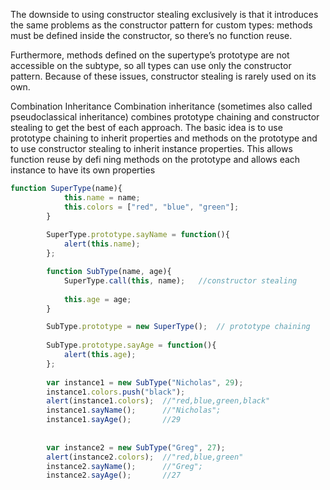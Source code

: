 
The downside to using constructor stealing exclusively is that it introduces the same problems as the
constructor pattern for custom types: methods must be defined inside the constructor, so there’s no
function reuse. 

Furthermore, methods defined on the supertype’s prototype are not accessible on
the subtype, so all types can use only the constructor pattern. Because of these issues, constructor
stealing is rarely used on its own.

Combination Inheritance
Combination inheritance (sometimes also called pseudoclassical inheritance) combines prototype
chaining and constructor stealing to get the best of each approach. The basic idea is to use
prototype chaining to inherit properties and methods on the prototype and to use constructor
stealing to inherit instance properties. This allows function reuse by defi ning methods on the
prototype and allows each instance to have its own properties

```javascript
function SuperType(name){
            this.name = name;
            this.colors = ["red", "blue", "green"];
        }
        
        SuperType.prototype.sayName = function(){
            alert(this.name);
        };

        function SubType(name, age){  
            SuperType.call(this, name);   //constructor stealing
            
            this.age = age;
        }

        SubType.prototype = new SuperType();  // prototype chaining
        
        SubType.prototype.sayAge = function(){
            alert(this.age);
        };
        
        var instance1 = new SubType("Nicholas", 29);
        instance1.colors.push("black");
        alert(instance1.colors);  //"red,blue,green,black"
        instance1.sayName();      //"Nicholas";
        instance1.sayAge();       //29
        
       
        var instance2 = new SubType("Greg", 27);
        alert(instance2.colors);  //"red,blue,green"
        instance2.sayName();      //"Greg";
        instance2.sayAge();       //27
```

      
        
        
        
        
        



